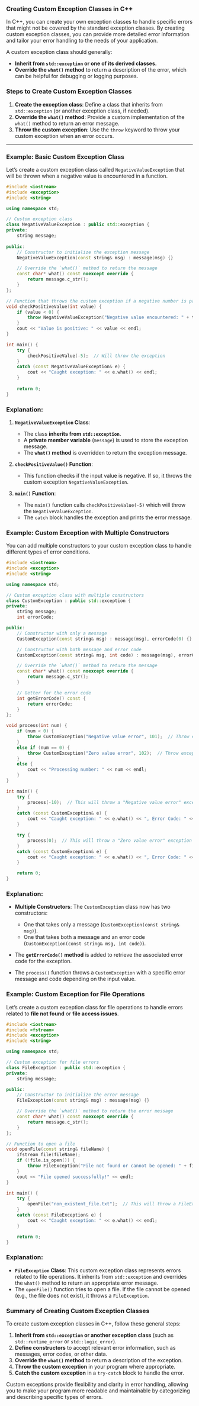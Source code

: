 ### **Creating Custom Exception Classes in C++**

In C++, you can create your own exception classes to handle specific errors that might not be covered by the standard exception classes. By creating custom exception classes, you can provide more detailed error information and tailor your error handling to the needs of your application.

A custom exception class should generally:
- **Inherit from `std::exception` or one of its derived classes.**
- **Override the `what()` method** to return a description of the error, which can be helpful for debugging or logging purposes.

### **Steps to Create Custom Exception Classes**

1. **Create the exception class**: Define a class that inherits from `std::exception` (or another exception class, if needed).
2. **Override the `what()` method**: Provide a custom implementation of the `what()` method to return an error message.
3. **Throw the custom exception**: Use the `throw` keyword to throw your custom exception when an error occurs.

---

### **Example: Basic Custom Exception Class**

Let’s create a custom exception class called `NegativeValueException` that will be thrown when a negative value is encountered in a function.

```cpp
#include <iostream>
#include <exception>
#include <string>

using namespace std;

// Custom exception class
class NegativeValueException : public std::exception {
private:
    string message;
    
public:
    // Constructor to initialize the exception message
    NegativeValueException(const string& msg) : message(msg) {}

    // Override the `what()` method to return the message
    const char* what() const noexcept override {
        return message.c_str();
    }
};

// Function that throws the custom exception if a negative number is passed
void checkPositiveValue(int value) {
    if (value < 0) {
        throw NegativeValueException("Negative value encountered: " + to_string(value));
    }
    cout << "Value is positive: " << value << endl;
}

int main() {
    try {
        checkPositiveValue(-5);  // Will throw the exception
    }
    catch (const NegativeValueException& e) {
        cout << "Caught exception: " << e.what() << endl;
    }
    
    return 0;
}
```

### **Explanation**:
1. **`NegativeValueException` Class**:
   - The class **inherits from `std::exception`**.
   - A **private member variable** (`message`) is used to store the exception message.
   - The **`what()` method** is overridden to return the exception message.

2. **`checkPositiveValue()` Function**:
   - This function checks if the input value is negative. If so, it throws the custom exception `NegativeValueException`.
   
3. **`main()` Function**:
   - The `main()` function calls `checkPositiveValue(-5)` which will throw the `NegativeValueException`.
   - The `catch` block handles the exception and prints the error message.

### **Example: Custom Exception with Multiple Constructors**

You can add multiple constructors to your custom exception class to handle different types of error conditions.

```cpp
#include <iostream>
#include <exception>
#include <string>

using namespace std;

// Custom exception class with multiple constructors
class CustomException : public std::exception {
private:
    string message;
    int errorCode;

public:
    // Constructor with only a message
    CustomException(const string& msg) : message(msg), errorCode(0) {}

    // Constructor with both message and error code
    CustomException(const string& msg, int code) : message(msg), errorCode(code) {}

    // Override the `what()` method to return the message
    const char* what() const noexcept override {
        return message.c_str();
    }

    // Getter for the error code
    int getErrorCode() const {
        return errorCode;
    }
};

void process(int num) {
    if (num < 0) {
        throw CustomException("Negative value error", 101);  // Throw exception with error code
    }
    else if (num == 0) {
        throw CustomException("Zero value error", 102);  // Throw exception for zero value
    }
    else {
        cout << "Processing number: " << num << endl;
    }
}

int main() {
    try {
        process(-10);  // This will throw a "Negative value error" exception
    }
    catch (const CustomException& e) {
        cout << "Caught exception: " << e.what() << ", Error Code: " << e.getErrorCode() << endl;
    }

    try {
        process(0);  // This will throw a "Zero value error" exception
    }
    catch (const CustomException& e) {
        cout << "Caught exception: " << e.what() << ", Error Code: " << e.getErrorCode() << endl;
    }

    return 0;
}
```

### **Explanation**:
- **Multiple Constructors**: The `CustomException` class now has two constructors:
  - One that takes only a message (`CustomException(const string& msg)`).
  - One that takes both a message and an error code (`CustomException(const string& msg, int code)`).
  
- The **`getErrorCode()` method** is added to retrieve the associated error code for the exception.

- The `process()` function throws a `CustomException` with a specific error message and code depending on the input value.

### **Example: Custom Exception for File Operations**

Let’s create a custom exception class for file operations to handle errors related to **file not found** or **file access issues**.

```cpp
#include <iostream>
#include <fstream>
#include <exception>
#include <string>

using namespace std;

// Custom exception for file errors
class FileException : public std::exception {
private:
    string message;

public:
    // Constructor to initialize the error message
    FileException(const string& msg) : message(msg) {}

    // Override the `what()` method to return the error message
    const char* what() const noexcept override {
        return message.c_str();
    }
};

// Function to open a file
void openFile(const string& fileName) {
    ifstream file(fileName);
    if (!file.is_open()) {
        throw FileException("File not found or cannot be opened: " + fileName);  // Throw custom exception
    }
    cout << "File opened successfully!" << endl;
}

int main() {
    try {
        openFile("non_existent_file.txt");  // This will throw a FileException
    }
    catch (const FileException& e) {
        cout << "Caught exception: " << e.what() << endl;
    }

    return 0;
}
```

### **Explanation**:
- **`FileException` Class**: This custom exception class represents errors related to file operations. It inherits from `std::exception` and overrides the `what()` method to return an appropriate error message.
- The `openFile()` function tries to open a file. If the file cannot be opened (e.g., the file does not exist), it throws a `FileException`.

### **Summary of Creating Custom Exception Classes**

To create custom exception classes in C++, follow these general steps:
1. **Inherit from `std::exception` or another exception class** (such as `std::runtime_error` or `std::logic_error`).
2. **Define constructors** to accept relevant error information, such as messages, error codes, or other data.
3. **Override the `what()` method** to return a description of the exception.
4. **Throw the custom exception** in your program where appropriate.
5. **Catch the custom exception** in a `try-catch` block to handle the error.

Custom exceptions provide flexibility and clarity in error handling, allowing you to make your program more readable and maintainable by categorizing and describing specific types of errors.
